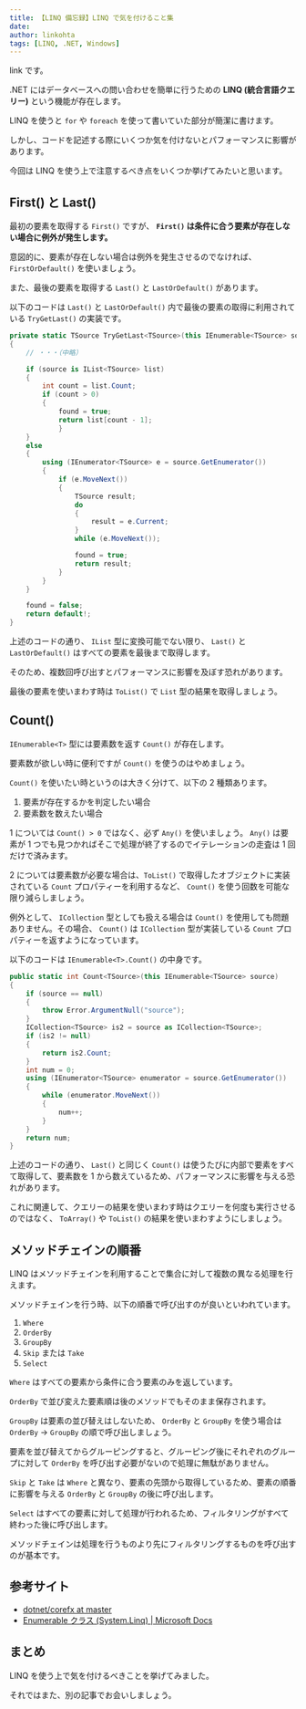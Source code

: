 ```yaml
---
title: 【LINQ 備忘録】LINQ で気を付けること集
date: 
author: linkohta
tags: [LINQ, .NET, Windows]
---
```


link です。

.NET にはデータベースへの問い合わせを簡単に行うための **LINQ (統合言語クエリー)** という機能が存在します。

LINQ を使うと `for` や `foreach` を使って書いていた部分が簡潔に書けます。

しかし、コードを記述する際にいくつか気を付けないとパフォーマンスに影響があります。

今回は LINQ を使う上で注意するべき点をいくつか挙げてみたいと思います。

## First() と Last()

最初の要素を取得する `First()` ですが、 **`First()` は条件に合う要素が存在しない場合に例外が発生します。**

意図的に、要素が存在しない場合は例外を発生させるのでなければ、 `FirstOrDefault()` を使いましょう。

また、最後の要素を取得する `Last()` と `LastOrDefault()` があります。

以下のコードは `Last()` と `LastOrDefault()` 内で最後の要素の取得に利用されている `TryGetLast()` の実装です。

```cs
private static TSource TryGetLast<TSource>(this IEnumerable<TSource> source, out bool found)
{
    // ・・・（中略）

    if (source is IList<TSource> list)
    {
        int count = list.Count;
        if (count > 0)
        {
            found = true;
            return list[count - 1];
            }
    }
    else
    {
        using (IEnumerator<TSource> e = source.GetEnumerator())
        {
            if (e.MoveNext())
            {
                TSource result;
                do
                {
                    result = e.Current;
                }
                while (e.MoveNext());

                found = true;
                return result;
            }
        }
    }

    found = false;
    return default!;
}
```

上述のコードの通り、 `IList` 型に変換可能でない限り、 `Last()` と `LastOrDefault()` はすべての要素を最後まで取得します。

そのため、複数回呼び出すとパフォーマンスに影響を及ぼす恐れがあります。

最後の要素を使いまわす時は `ToList()` で `List` 型の結果を取得しましょう。

## Count()

`IEnumerable<T>` 型には要素数を返す `Count()` が存在します。

要素数が欲しい時に便利ですが `Count()` を使うのはやめましょう。

`Count()` を使いたい時というのは大きく分けて、以下の 2 種類あります。

1. 要素が存在するかを判定したい場合
2. 要素数を数えたい場合

1 については `Count() > 0` ではなく、必ず `Any()` を使いましょう。 `Any()` は要素が 1 つでも見つかればそこで処理が終了するのでイテレーションの走査は 1 回だけで済みます。

2 については要素数が必要な場合は、`ToList()` で取得したオブジェクトに実装されている `Count` プロパティーを利用するなど、 `Count()` を使う回数を可能な限り減らしましょう。

例外として、 `ICollection` 型としても扱える場合は `Count()` を使用しても問題ありません。その場合、 `Count()` は `ICollection` 型が実装している `Count` プロパティーを返すようになっています。

以下のコードは `IEnumerable<T>.Count()` の中身です。

```cs
public static int Count<TSource>(this IEnumerable<TSource> source)
{
    if (source == null)
    {
        throw Error.ArgumentNull("source");
    }
    ICollection<TSource> is2 = source as ICollection<TSource>;
    if (is2 != null)
    {
        return is2.Count;
    }
    int num = 0;
    using (IEnumerator<TSource> enumerator = source.GetEnumerator())
    {
        while (enumerator.MoveNext())
        {
            num++;
        }
    }
    return num;
}
```

上述のコードの通り、 `Last()` と同じく `Count()` は使うたびに内部で要素をすべて取得して、要素数を 1 から数えているため、パフォーマンスに影響を与える恐れがあります。

これに関連して、クエリーの結果を使いまわす時はクエリーを何度も実行させるのではなく、 `ToArray()` や `ToList()` の結果を使いまわすようにしましょう。

## メソッドチェインの順番

LINQ はメソッドチェインを利用することで集合に対して複数の異なる処理を行えます。

メソッドチェインを行う時、以下の順番で呼び出すのが良いといわれています。

1. `Where`
2. `OrderBy`
3. `GroupBy`
4. `Skip` または `Take`
5. `Select`

`Where` はすべての要素から条件に合う要素のみを返しています。

`OrderBy` で並び変えた要素順は後のメソッドでもそのまま保存されます。

`GroupBy` は要素の並び替えはしないため、 `OrderBy` と `GroupBy` を使う場合は `OrderBy` -> `GroupBy` の順で呼び出しましょう。

要素を並び替えてからグルーピングすると、グルーピング後にそれぞれのグループに対して `OrderBy` を呼び出す必要がないので処理に無駄がありません。

`Skip` と `Take` は `Where` と異なり、要素の先頭から取得しているため、要素の順番に影響を与える `OrderBy` と `GroupBy` の後に呼び出します。

`Select` はすべての要素に対して処理が行われるため、フィルタリングがすべて終わった後に呼び出します。

メソッドチェインは処理を行うものより先にフィルタリングするものを呼び出すのが基本です。

## 参考サイト

- [dotnet/corefx at master](https://github.com/dotnet/corefx/tree/master)
- [Enumerable クラス (System.Linq) | Microsoft Docs](https://docs.microsoft.com/ja-jp/dotnet/api/system.linq.enumerable?view=net-5.0)

## まとめ

LINQ を使う上で気を付けるべきことを挙げてみました。

それではまた、別の記事でお会いしましょう。